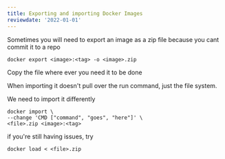 ```yaml
---
title: Exporting and importing Docker Images
reviewdate: '2022-01-01'
---
```


Sometimes you will need to export an image as a zip file because you cant commit it to a repo

```shell
docker export <image>:<tag> -o <image>.zip
```

Copy the file where ever you need it to be done

When importing it doesn't pull over the run command, just the file system.

We need to import it differently

```shell
docker import \
--change 'CMD ["command", "goes", "here"]' \
<file>.zip <image>:<tag>
```

if you're still having issues, try

```shell
docker load < <file>.zip
```
